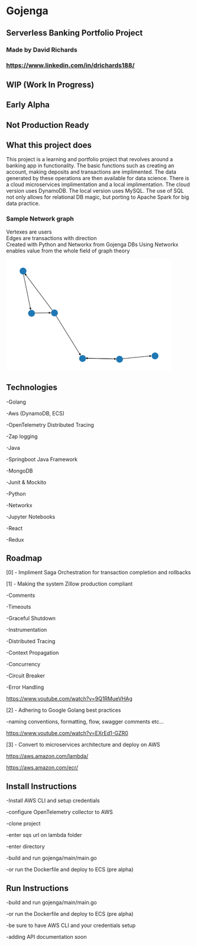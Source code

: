 # Gojenga
## Serverless Banking Portfolio Project

### Made by David Richards
### https://www.linkedin.com/in/drichards188/

## **WIP (Work In Progress)**

## **Early Alpha**

## **Not Production Ready**

## **What this project does**<br>
This project is a learning and portfolio project that revolves around a banking app in functionality. The basic functions such as creating an account, making deposits and transactions are implimented. The data generated by these operations are then available for data science. There is a cloud microservices implimentation and a local implimentation. The cloud version uses DynamoDB. The local version uses MySQL. The use of SQL not only allows for relational DB magic, but porting to Apache Spark for big data practice.

### Sample Network graph
Vertexes are users<br>
Edges are transactions with direction<br>
Created with Python and Networkx from Gojenga DBs
Using Networkx enables value from the whole field of graph theory

![my sample network graph](https://github.com/drichards188/gojenga/blob/master/docs/sampleGojengaGraph.png?raw=true)

## Technologies
-Golang

-Aws (DynamoDB, ECS)

-OpenTelemetry Distributed Tracing

-Zap logging

-Java

-Springboot Java Framework

-MongoDB

-Junit & Mockito

-Python

-Networkx

-Jupyter Notebooks

-React

-Redux

## **Roadmap**<br>
[0] - Impliment Saga Orchestration for transaction completion and rollbacks

[1] - Making the system Zillow production compliant

-Comments

-Timeouts

-Graceful Shutdown

-Instrumentation

-Distributed Tracing

-Context Propagation

-Concurrency

-Circuit Breaker

-Error Handling

https://www.youtube.com/watch?v=9Q1RMueVHAg

[2] - Adhering to Google Golang best practices

-naming conventions, formatting, flow, swagger comments etc...

https://www.youtube.com/watch?v=EXrEd1-GZR0

[3] - Convert to microservices architecture and deploy on AWS

https://aws.amazon.com/lambda/

https://aws.amazon.com/ecr/

## **Install Instructions**<br>
-Install AWS CLI and setup credentials

-configure OpenTelemetry collector to AWS

-clone project

-enter sqs url on lambda folder

-enter directory

-build and run gojenga/main/main.go

-or run the Dockerfile and deploy to ECS (pre alpha)

## **Run Instructions**<br>

-build and run gojenga/main/main.go

-or run the Dockerfile and deploy to ECS (pre alpha)

-be sure to have AWS CLI and your credentials setup

-adding API documentation soon
